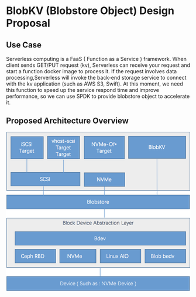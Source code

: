# BlobKV (Blobstore Object) Design Proposal

## Use Case

Serverless computing is a FaaS ( Function as a Service ) framework.  When client sends GET/PUT request (kv),
Serverless can receive your request and start a function docker image to process it. If the request involves data 
processing,Serverless will invoke the back-end storage service to connect with the kv application (such as AWS S3, Swift). 
At this moment, we need this function to speed up the service respond time and improve performance, so we can use 
SPDK to provide blobstore object to accelerate it.

## Proposed Architecture Overview

![SPDK BlobKV Archtecture Proposal](https://github.com/hellowaywewe/spdk/blob/master/doc/BlobKV.png)

